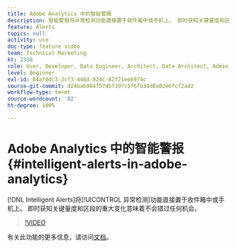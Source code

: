 ```yaml
---
title: Adobe Analytics 中的智能警报
description: 智能警报将异常检测功能直接置于收件箱中或手机上。 即时获知关键量度和区段的重大变化意味着不会错过任何机会。
feature: Alerts
topics: null
activity: use
doc-type: feature video
team: Technical Marketing
kt: 2338
role: User, Developer, Data Engineer, Architect, Data Architect, Admin, Leader
level: Beginner
exl-id: 04af0dc3-3cf3-446d-924c-82f21ee6974c
source-git-commit: d24bab984f57dbf197c5f6fb39d0a82e6fcf2ad2
workflow-type: tm+mt
source-wordcount: '82'
ht-degree: 100%

---
```


# Adobe Analytics 中的智能警报 {#intelligent-alerts-in-adobe-analytics}

[!DNL Intelligent Alerts]将[!UICONTROL 异常检测]功能直接置于收件箱中或手机上。 即时获知关键量度和区段的重大变化意味着不会错过任何机会。

>[!VIDEO](https://video.tv.adobe.com/v/40926/?quality=12&learn=on&captions=chi_hans)

有关此功能的更多信息，请访问[文档](https://experienceleague.adobe.com/docs/analytics/analyze/analysis-workspace/virtual-analyst/intelligent-alerts/intellligent-alerts.html?lang=zh-Hans)。
